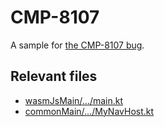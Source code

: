 # CMP-8107

A sample for [the CMP-8107 bug](https://youtrack.jetbrains.com/issue/CMP-8107).

## Relevant files

- [wasmJsMain/.../main.kt](./composeApp/src/wasmJsMain/kotlin/org/example/project/main.kt)
- [commonMain/.../MyNavHost.kt](./composeApp/src/commonMain/kotlin/org/example/project/MyNavHost.kt)
